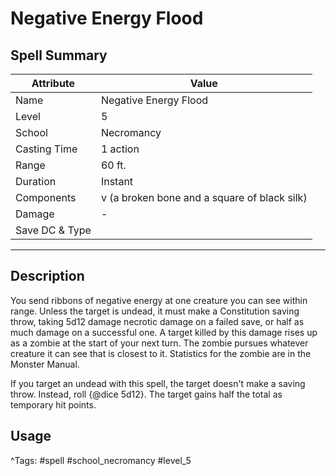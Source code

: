 # Negative Energy Flood

## Spell Summary

| Attribute        | Value                  |
|------------------|------------------------|
| Name             | Negative Energy Flood                 |
| Level            | 5                |
| School           | Necromancy          |
| Casting Time     | 1 action              |
| Range            | 60 ft.            |
| Duration         | Instant             |
| Components       | v (a broken bone and a square of black silk)             |
| Damage           | -               |
| Save DC & Type   |              |

---

## Description

You send ribbons of negative energy at one creature you can see within range. Unless the target is undead, it must make a Constitution saving throw, taking 5d12 damage necrotic damage on a failed save, or half as much damage on a successful one. A target killed by this damage rises up as a zombie at the start of your next turn. The zombie pursues whatever creature it can see that is closest to it. Statistics for the zombie are in the Monster Manual.

If you target an undead with this spell, the target doesn't make a saving throw. Instead, roll {@dice 5d12}. The target gains half the total as temporary hit points.

## Usage


^Tags: #spell #school_necromancy #level_5